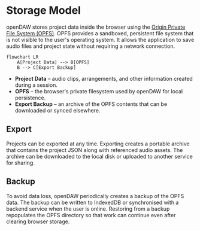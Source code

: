 # Storage Model

openDAW stores project data inside the browser using the [Origin Private File
System (OPFS)](https://developer.mozilla.org/en-US/docs/Web/API/Origin_Private_File_System).
OPFS provides a sandboxed, persistent file system that is not visible to the
user's operating system. It allows the application to save audio files and
project state without requiring a network connection.

```mermaid
flowchart LR
    A[Project Data] --> B[OPFS]
    B --> C[Export Backup]
```

- **Project Data** – audio clips, arrangements, and other information created during a session.
- **OPFS** – the browser's private filesystem used by openDAW for local persistence.
- **Export Backup** – an archive of the OPFS contents that can be downloaded or synced elsewhere.

## Export

Projects can be exported at any time. Exporting creates a portable archive that
contains the project JSON along with referenced audio assets. The archive can be
downloaded to the local disk or uploaded to another service for sharing.

## Backup

To avoid data loss, openDAW periodically creates a backup of the OPFS data. The
backup can be written to IndexedDB or synchronised with a backend service when
the user is online. Restoring from a backup repopulates the OPFS directory so
that work can continue even after clearing browser storage.
